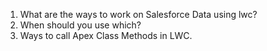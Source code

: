 1. What are the ways to work on Salesforce Data using lwc?
2. When should you use which?
3. Ways to call Apex Class Methods in LWC.